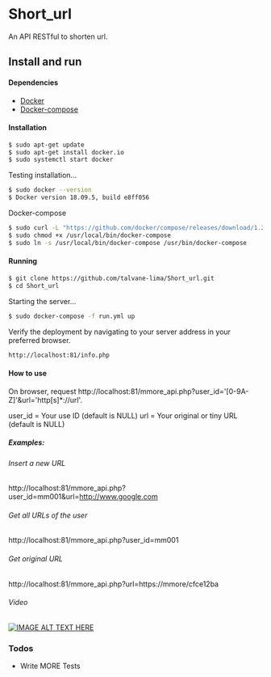 # Short_url
An API RESTful to shorten url.

## Install and run
#### Dependencies

  - [Docker](https://www.docker.com/)
  - [Docker-compose](https://docs.docker.com/compose/)

#### Installation

```sh
$ sudo apt-get update
$ sudo apt-get install docker.io
$ sudo systemctl start docker
```

Testing installation...

```sh
$ sudo docker --version
$ Docker version 18.09.5, build e8ff056
```

Docker-compose
```sh
$ sudo curl -L "https://github.com/docker/compose/releases/download/1.24.1/docker-compose-$(uname -s)-$(uname -m)" -o /usr/local/bin/docker-compose
$ sudo chmod +x /usr/local/bin/docker-compose
$ sudo ln -s /usr/local/bin/docker-compose /usr/bin/docker-compose

```

#### Running
```sh
$ git clone https://github.com/talvane-lima/Short_url.git
$ cd Short_url
```
Starting the server...

```sh
$ sudo docker-compose -f run.yml up
```
Verify the deployment by navigating to your server address in your preferred browser.

```sh
http://localhost:81/info.php
```

#### How to use

On browser, request http://localhost:81/mmore_api.php?user_id='[0-9A-Z]'&url='http[s]*://url'.

user_id = Your use ID (default is NULL)
url = Your original or tiny URL (default is NULL)

##### Examples:
###### Insert a new URL

http://localhost:81/mmore_api.php?user_id=mm001&url=http://www.google.com

###### Get all URLs of the user

http://localhost:81/mmore_api.php?user_id=mm001

###### Get original URL

http://localhost:81/mmore_api.php?url=https://mmore/cfce12ba

###### Video

[![IMAGE ALT TEXT HERE](https://img.youtube.com/vi/sxFABvpFVAg/0.jpg)](https://www.youtube.com/watch?v=sxFABvpFVAg)

### Todos

 - Write MORE Tests
 